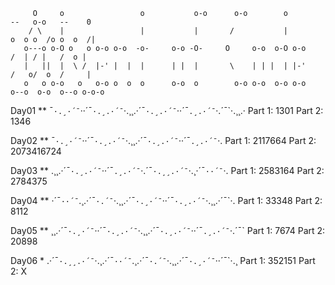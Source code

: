 
         O     o                 o           o-o      o-o        o          --   o-o   --    0
        / \    |                 |           |       /           |         o  o o  /o o  o  /|
       o---o o-O o   o o-o o-o  -o-     o-o -O-     O     o-o  o-O o-o       /  | / |   /  o |
       |   ||  |  \ /  |-' |  |  |      | |  |       \    | | |  | |-'      /   o/  o  /     |
       o   o o-o   o   o-o o  o  o      o-o  o        o-o o-o  o-o o-o     o--o  o-o  o--o o-o-o

  Day01 ** ¯`·.¸·´¯`··´¯`·.¸.·´¯`·.¸¸.·´¯`·.¸.·´¯`··´¯`.¸.·´¯`·.´¯`·.¸¸.·  Part 1: 1301  Part 2: 1346

  Day02 ** ¯`·.¸·´¯`··´¯`·.¸.·´¯`·.¸¸.·´¯`·.¸.·´¯`··´¯`.¸.·´¯`·.  Part 1: 2117664  Part 2: 2073416724

  Day03 ** .¸¸.·´¯`·.¸.·´¯`··´¯`.¸.·´¯`·.´¯`·.¸¸.·´¯`·.¸·´¯`··´¯`·.  Part 1: 2583164  Part 2: 2784375

  Day04 ** ·´¯`··´¯`.¸.·´¯`·.´¯`·.¸¸.·´¯`·.¸·´¯`··´¯`·.¸.·´¯`·.¸¸.·´¯`·.  Part 1: 33348  Part 2: 8112

  Day05 ** ¸¸.·´¯`·.¸·´¯`··´¯`·.¸.·´¯`·.¸¸.·´¯`·.¸.·´¯`··´¯`.¸.·´¯`·.´¯`  Part 1: 7674  Part 2: 20898

  Day06 *  .·´¯`·.¸¸.·´¯`·.¸.·´¯`··´¯`.¸.·´¯`·.´¯`·.¸¸.·´¯`·.¸·´¯`··´¯`·.¸  Part 1: 352151  Part 2: X




